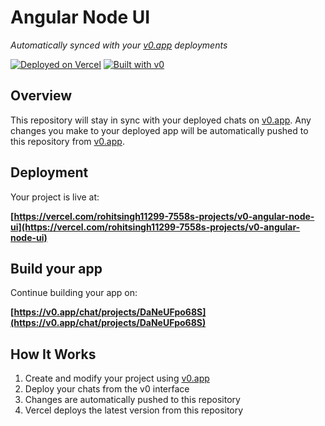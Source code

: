 # Angular Node UI

*Automatically synced with your [v0.app](https://v0.app) deployments*

[![Deployed on Vercel](https://img.shields.io/badge/Deployed%20on-Vercel-black?style=for-the-badge&logo=vercel)](https://vercel.com/rohitsingh11299-7558s-projects/v0-angular-node-ui)
[![Built with v0](https://img.shields.io/badge/Built%20with-v0.app-black?style=for-the-badge)](https://v0.app/chat/projects/DaNeUFpo68S)

## Overview

This repository will stay in sync with your deployed chats on [v0.app](https://v0.app).
Any changes you make to your deployed app will be automatically pushed to this repository from [v0.app](https://v0.app).

## Deployment

Your project is live at:

**[https://vercel.com/rohitsingh11299-7558s-projects/v0-angular-node-ui](https://vercel.com/rohitsingh11299-7558s-projects/v0-angular-node-ui)**

## Build your app

Continue building your app on:

**[https://v0.app/chat/projects/DaNeUFpo68S](https://v0.app/chat/projects/DaNeUFpo68S)**

## How It Works

1. Create and modify your project using [v0.app](https://v0.app)
2. Deploy your chats from the v0 interface
3. Changes are automatically pushed to this repository
4. Vercel deploys the latest version from this repository
